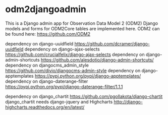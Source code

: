 # odm2djangoadmin
This is a Django admin app for Observation Data Model 2 (ODM2)
Django models and forms for ODM2Core tables are implemented here. 
ODM2 can be found here: https://github.com/ODM2

dependency on django-uuidfield https://github.com/dcramer/django-uuidfield
dependency on django-ajax-selects https://github.com/crucialfelix/django-ajax-selects
dependency on django-admin-shortcuts https://github.com/alesdotio/django-admin-shortcuts/
dependency on djangocms_admin_style https://github.com/divio/djangocms-admin-style
dependency on django-apptemplates https://pypi.python.org/pypi/django-apptemplates/
dependency on django-daterange-filter https://pypi.python.org/pypi/django-daterange-filter/1.1.1

dependency on django_chartit https://github.com/pgollakota/django-chartit
django_chartit needs  django-jquery and Highcharts http://django-highcharts.readthedocs.org/en/latest/